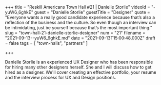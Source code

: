 +++
title = "Reskill Americans Town Hall #21 | Danielle Storlie"
videoId = "-yuW6_6ghkE"
guest = "Danielle Storlie"
guestTitle = "Designer"
quote = "Everyone wants a really good candidate experience because that’s also a reflection of the business and the culture. So even though an interview can be intimidating, just be yourself because that’s the most important thing."
slug = "town-hall-21-danielle-storlie-designer"
num = "21"
filename = "2021-09-13--yuW6_6ghkE.md"
date = "2021-09-13T15:00:48.000Z"
draft = false
tags = [ "town-halls", "partners" ]

+++

Danielle Storlie is an experienced UX Designer who has been responsible for hiring many other designers herself.  She and I will discuss how to get hired as a designer.  We'll cover creating an effective portfolio, your resume and the interview process for UX and Design positions.
